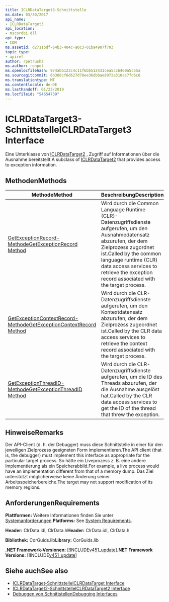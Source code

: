 ```yaml
---
title: ICLRDataTarget3-Schnittstelle
ms.date: 03/30/2017
api_name:
- ICLRDataTarget3
api_location:
- mscordbi.dll
api_type:
- COM
ms.assetid: d2711bdf-64b3-404c-a0c3-01ba4907f703
topic_type:
- apiref
author: rpetrusha
ms.author: ronpet
ms.openlocfilehash: 974abb123c4c11f6bb512431cea5cc6460a5c55a
ms.sourcegitcommit: 6b308cf6d627d78ee36dbbae8972a310ac7fd6c8
ms.translationtype: MT
ms.contentlocale: de-DE
ms.lasthandoff: 01/23/2019
ms.locfileid: "54654739"
---
```

# <a name="iclrdatatarget3-interface"></a><span data-ttu-id="46328-102">ICLRDataTarget3-Schnittstelle</span><span class="sxs-lookup"><span data-stu-id="46328-102">ICLRDataTarget3 Interface</span></span>
<span data-ttu-id="46328-103">Eine Unterklasse von [ICLRDataTarget2](../../../../docs/framework/unmanaged-api/debugging/iclrdatatarget2-interface.md) , Zugriff auf Informationen über die Ausnahme bereitstellt.</span><span class="sxs-lookup"><span data-stu-id="46328-103">A subclass of [ICLRDataTarget2](../../../../docs/framework/unmanaged-api/debugging/iclrdatatarget2-interface.md) that provides access to exception information.</span></span>  
  
## <a name="methods"></a><span data-ttu-id="46328-104">Methoden</span><span class="sxs-lookup"><span data-stu-id="46328-104">Methods</span></span>  
  
|<span data-ttu-id="46328-105">Methode</span><span class="sxs-lookup"><span data-stu-id="46328-105">Method</span></span>|<span data-ttu-id="46328-106">Beschreibung</span><span class="sxs-lookup"><span data-stu-id="46328-106">Description</span></span>|  
|------------|-----------------|  
|[<span data-ttu-id="46328-107">GetExceptionRecord-Methode</span><span class="sxs-lookup"><span data-stu-id="46328-107">GetExceptionRecord Method</span></span>](../../../../docs/framework/unmanaged-api/debugging/iclrdatatarget3-getexceptionrecord-method.md)|<span data-ttu-id="46328-108">Wird durch die Common Language Runtime (CLR)- Datenzugriffsdienste aufgerufen, um den Ausnahmedatensatz abzurufen, der dem Zielprozess zugordnet ist.</span><span class="sxs-lookup"><span data-stu-id="46328-108">Called by the common language runtime (CLR) data access services to retrieve the exception record associated with the target process.</span></span>|  
|[<span data-ttu-id="46328-109">GetExceptionContextRecord-Methode</span><span class="sxs-lookup"><span data-stu-id="46328-109">GetExceptionContextRecord Method</span></span>](../../../../docs/framework/unmanaged-api/debugging/iclrdatatarget3-getexceptioncontextrecord-method.md)|<span data-ttu-id="46328-110">Wird durch die CLR-Datenzugriffsdienste aufgerufen, um den Kontextdatensatz abzurufen, der dem Zielprozess zugeordnet ist.</span><span class="sxs-lookup"><span data-stu-id="46328-110">Called by the CLR data access services to retrieve the context record associated with the target process.</span></span>|  
|[<span data-ttu-id="46328-111">GetExceptionThreadID-Methode</span><span class="sxs-lookup"><span data-stu-id="46328-111">GetExceptionThreadID Method</span></span>](../../../../docs/framework/unmanaged-api/debugging/iclrdatatarget3-getexceptionthreadid-method.md)|<span data-ttu-id="46328-112">Wird durch die CLR-Datenzugriffsdienste aufgerufen, um die ID des Threads abzurufen, der die Ausnahme ausgelöst hat.</span><span class="sxs-lookup"><span data-stu-id="46328-112">Called by the CLR data access services to get the ID of the thread that threw the exception.</span></span>|  
  
## <a name="remarks"></a><span data-ttu-id="46328-113">Hinweise</span><span class="sxs-lookup"><span data-stu-id="46328-113">Remarks</span></span>  
 <span data-ttu-id="46328-114">Der API-Client (d. h. der Debugger) muss diese Schnittstelle in einer für den jeweiligen Zielprozess geeigneten Form implementieren.</span><span class="sxs-lookup"><span data-stu-id="46328-114">The API client (that is, the debugger) must implement this interface as appropriate for the particular target process.</span></span> <span data-ttu-id="46328-115">So hätte ein Liveprozess z. B. eine andere Implementierung als ein Speicherabbild.</span><span class="sxs-lookup"><span data-stu-id="46328-115">For example, a live process would have an implementation different from that of a memory dump.</span></span> <span data-ttu-id="46328-116">Das Ziel unterstützt möglicherweise keine Änderung seiner Arbeitsspeicherbereiche.</span><span class="sxs-lookup"><span data-stu-id="46328-116">The target may not support modification of its memory regions.</span></span>  
  
## <a name="requirements"></a><span data-ttu-id="46328-117">Anforderungen</span><span class="sxs-lookup"><span data-stu-id="46328-117">Requirements</span></span>  
 <span data-ttu-id="46328-118">**Plattformen:** Weitere Informationen finden Sie unter [Systemanforderungen](../../../../docs/framework/get-started/system-requirements.md).</span><span class="sxs-lookup"><span data-stu-id="46328-118">**Platforms:** See [System Requirements](../../../../docs/framework/get-started/system-requirements.md).</span></span>  
  
 <span data-ttu-id="46328-119">**Header:** ClrData.idl, ClrData.h</span><span class="sxs-lookup"><span data-stu-id="46328-119">**Header:** ClrData.idl, ClrData.h</span></span>  
  
 <span data-ttu-id="46328-120">**Bibliothek:** CorGuids.lib</span><span class="sxs-lookup"><span data-stu-id="46328-120">**Library:** CorGuids.lib</span></span>  
  
 <span data-ttu-id="46328-121">**.NET Framework-Versionen:** [!INCLUDE[v451_update](../../../../includes/v451-update-md.md)]</span><span class="sxs-lookup"><span data-stu-id="46328-121">**.NET Framework Versions:** [!INCLUDE[v451_update](../../../../includes/v451-update-md.md)]</span></span>  
  
## <a name="see-also"></a><span data-ttu-id="46328-122">Siehe auch</span><span class="sxs-lookup"><span data-stu-id="46328-122">See also</span></span>
- [<span data-ttu-id="46328-123">ICLRDataTarget-Schnittstelle</span><span class="sxs-lookup"><span data-stu-id="46328-123">ICLRDataTarget Interface</span></span>](../../../../docs/framework/unmanaged-api/debugging/iclrdatatarget-interface.md)
- [<span data-ttu-id="46328-124">ICLRDataTarget2-Schnittstelle</span><span class="sxs-lookup"><span data-stu-id="46328-124">ICLRDataTarget2 Interface</span></span>](../../../../docs/framework/unmanaged-api/debugging/iclrdatatarget2-interface.md)
- [<span data-ttu-id="46328-125">Debuggen von Schnittstellen</span><span class="sxs-lookup"><span data-stu-id="46328-125">Debugging Interfaces</span></span>](../../../../docs/framework/unmanaged-api/debugging/debugging-interfaces.md)
